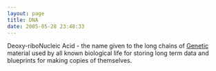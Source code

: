 ```yaml
---
layout: page
title: DNA
date: 2005-05-28 23:48:33
---
```

Deoxy-ribo<em></em>Nucleic Acid - the name given to the long chains of <a class="wiki" href="/wiki/genetic.html" title="This word describes the system used by all known biological lifeforms to store sticky (permanent) or static data.">Genetic</a> material used by all known biological life for storing long term data and blueprints for making copies of themselves.
